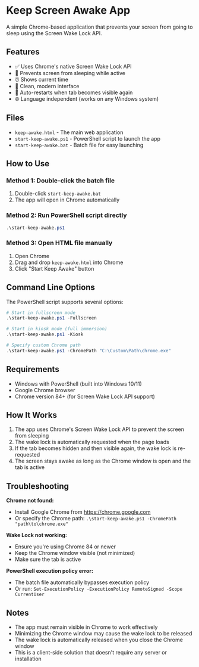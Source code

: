 # Keep Screen Awake App

A simple Chrome-based application that prevents your screen from going to sleep using the Screen Wake Lock API.

## Features

- ✅ Uses Chrome's native Screen Wake Lock API
- 🔋 Prevents screen from sleeping while active
- ⏰ Shows current time
- 🎨 Clean, modern interface
- 🔄 Auto-restarts when tab becomes visible again
- 🌐 Language independent (works on any Windows system)

## Files

- `keep-awake.html` - The main web application
- `start-keep-awake.ps1` - PowerShell script to launch the app
- `start-keep-awake.bat` - Batch file for easy launching

## How to Use

### Method 1: Double-click the batch file
1. Double-click `start-keep-awake.bat`
2. The app will open in Chrome automatically

### Method 2: Run PowerShell script directly
```powershell
.\start-keep-awake.ps1
```

### Method 3: Open HTML file manually
1. Open Chrome
2. Drag and drop `keep-awake.html` into Chrome
3. Click "Start Keep Awake" button

## Command Line Options

The PowerShell script supports several options:

```powershell
# Start in fullscreen mode
.\start-keep-awake.ps1 -Fullscreen

# Start in kiosk mode (full immersion)
.\start-keep-awake.ps1 -Kiosk

# Specify custom Chrome path
.\start-keep-awake.ps1 -ChromePath "C:\Custom\Path\chrome.exe"
```

## Requirements

- Windows with PowerShell (built into Windows 10/11)
- Google Chrome browser
- Chrome version 84+ (for Screen Wake Lock API support)

## How It Works

1. The app uses Chrome's Screen Wake Lock API to prevent the screen from sleeping
2. The wake lock is automatically requested when the page loads
3. If the tab becomes hidden and then visible again, the wake lock is re-requested
4. The screen stays awake as long as the Chrome window is open and the tab is active

## Troubleshooting

**Chrome not found:**
- Install Google Chrome from https://chrome.google.com
- Or specify the Chrome path: `.\start-keep-awake.ps1 -ChromePath "path\to\chrome.exe"`

**Wake Lock not working:**
- Ensure you're using Chrome 84 or newer
- Keep the Chrome window visible (not minimized)
- Make sure the tab is active

**PowerShell execution policy error:**
- The batch file automatically bypasses execution policy
- Or run: `Set-ExecutionPolicy -ExecutionPolicy RemoteSigned -Scope CurrentUser`

## Notes

- The app must remain visible in Chrome to work effectively
- Minimizing the Chrome window may cause the wake lock to be released
- The wake lock is automatically released when you close the Chrome window
- This is a client-side solution that doesn't require any server or installation